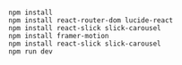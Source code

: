 <pre><code>
npm install
npm install react-router-dom lucide-react
npm install react-slick slick-carousel
npm install framer-motion
npm install react-slick slick-carousel
npm run dev
</code></pre>
